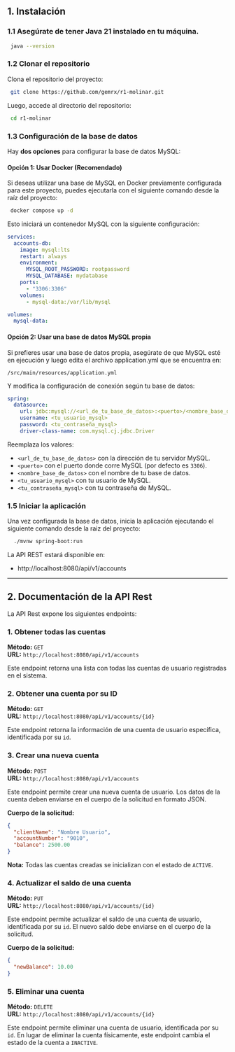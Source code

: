 ## 1. Instalación

### 1.1 Asegúrate de tener Java 21 instalado en tu máquina.

```bash
 java --version
```

### 1.2 Clonar el repositorio

Clona el repositorio del proyecto:

```bash
 git clone https://github.com/gemrx/r1-molinar.git
```

Luego, accede al directorio del repositorio:

```bash
 cd r1-molinar
```

### 1.3 Configuración de la base de datos

Hay **dos opciones** para configurar la base de datos MySQL:

#### Opción 1: Usar Docker (Recomendado)
Si deseas utilizar una base de MySQL en Docker previamente configurada para este proyecto, puedes ejecutarla con el siguiente comando desde la raíz del proyecto:

```bash
 docker compose up -d
```

Esto iniciará un contenedor MySQL con la siguiente configuración:

```yaml
services:
  accounts-db:
    image: mysql:lts
    restart: always
    environment:
      MYSQL_ROOT_PASSWORD: rootpassword
      MYSQL_DATABASE: mydatabase
    ports:
      - "3306:3306"
    volumes:
      - mysql-data:/var/lib/mysql

volumes:
  mysql-data:
```

#### Opción 2: Usar una base de datos MySQL propia

Si prefieres usar una base de datos propia, asegúrate de que MySQL esté en ejecución y luego edita el archivo application.yml que se encuentra en:
```
/src/main/resources/application.yml
```

Y modifica la configuración de conexión según tu base de datos:

```yaml
spring:
  datasource:
    url: jdbc:mysql://<url_de_tu_base_de_datos>:<puerto>/<nombre_base_de_datos>
    username: <tu_usuario_mysql>
    password: <tu_contraseña_mysql>
    driver-class-name: com.mysql.cj.jdbc.Driver
```

Reemplaza los valores:
- `<url_de_tu_base_de_datos>` con la dirección de tu servidor MySQL.
- `<puerto>` con el puerto donde corre MySQL (por defecto es `3306`).
- `<nombre_base_de_datos>` con el nombre de tu base de datos.
- `<tu_usuario_mysql>` con tu usuario de MySQL.
- `<tu_contraseña_mysql>` con tu contraseña de MySQL.

### 1.5 Iniciar la aplicación

Una vez configurada la base de datos, inicia la aplicación  ejecutando el siguiente comando desde la raiz del proyecto:

```bash
  ./mvnw spring-boot:run
```

La API REST estará disponible en:

- http://localhost:8080/api/v1/accounts


---

## 2. Documentación de la API Rest

La API Rest expone los siguientes endpoints:

### 1. Obtener todas las cuentas

**Método:** `GET`  
**URL:** `http://localhost:8080/api/v1/accounts`

Este endpoint retorna una lista con todas las cuentas de usuario registradas en el sistema.

### 2. Obtener una cuenta por su ID

**Método:** `GET`  
**URL:** `http://localhost:8080/api/v1/accounts/{id}`

Este endpoint retorna la información de una cuenta de usuario específica, identificada por su `id`.

### 3. Crear una nueva cuenta

**Método:** `POST`  
**URL:** `http://localhost:8080/api/v1/accounts`

Este endpoint permite crear una nueva cuenta de usuario. Los datos de la cuenta deben enviarse en el cuerpo de la solicitud en formato JSON.

**Cuerpo de la solicitud:**
```json
{
  "clientName": "Nombre Usuario", 
  "accountNumber": "9010",
  "balance": 2500.00
}
```

**Nota:** Todas las cuentas creadas se inicializan con el estado de `ACTIVE`.

### 4. Actualizar el saldo de una cuenta

**Método:** `PUT`  
**URL:** `http://localhost:8080/api/v1/accounts/{id}`

Este endpoint permite actualizar el saldo de una cuenta de usuario, identificada por su `id`. El nuevo saldo debe enviarse en el cuerpo de la solicitud.

**Cuerpo de la solicitud:**
```json
{
  "newBalance": 10.00
}
```

### 5. Eliminar una cuenta

**Método:** `DELETE`  
**URL:** `http://localhost:8080/api/v1/accounts/{id}`

Este endpoint permite eliminar una cuenta de usuario, identificada por su `id`. En lugar de eliminar la cuenta físicamente, este endpoint cambia el estado de la cuenta a `INACTIVE`.
